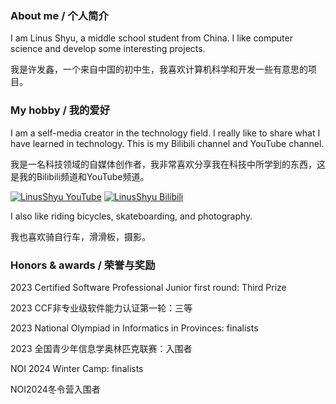 ### About me / 个人简介

I am Linus Shyu, a middle school student from China. I like computer science and develop some interesting projects.

我是许发鑫，一个来自中国的初中生，我喜欢计算机科学和开发一些有意思的项目。

### My hobby / 我的爱好

I am a self-media creator in the technology field. I really like to share what I have learned in technology. This is my Bilibili channel and YouTube channel.

我是一名科技领域的自媒体创作者，我非常喜欢分享我在科技中所学到的东西，这是我的Bilibili频道和YouTube频道。

[![LinusShyu YouTube](https://img.shields.io/badge/-YouTube-red)](https://www.youtube.com/channel/UC4KtR-YsWDfWtikRGOZb58Q)
[![LinusShyu Bilibili](https://img.shields.io/badge/-Bilibili-blue)](https://space.bilibili.com/411591950?spm_id_from=333.1007.0.0)

I also like riding bicycles, skateboarding, and photography.

我也喜欢骑自行车，滑滑板，摄影。

### Honors & awards / 荣誉与奖励

2023 Certified Software Professional Junior first round: Third Prize

2023 CCF非专业级软件能力认证第一轮：三等

2023 National Olympiad in Informatics in Provinces: finalists

2023 全国青少年信息学奥林匹克联赛：入围者

NOI 2024 Winter Camp: finalists

NOI2024冬令营入围者

